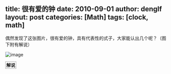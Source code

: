 title: 很有爱的钟
date: 2010-09-01
author: denglf
layout: post
categories: [Math]
tags: [clock, math]
---
偶然发现了这张图片，很有爱的钟，具有代表性的式子，大家能认出几个呢？（图下附有解说）
<!--more-->
![image](/images/2010-09-01-lovely-bell/medium.jpg)

<span style="font-weight: bold; padding: 2px; border: 1px solid #999; cursor: pointer;" onclick="toggle('answer');">解说</span>

<script type="text/JavaScript">
    function toggle(sDivId) {
    var oDiv = document.getElementById(sDivId);
    oDiv.style.display = (oDiv.style.display == "none") ? "block":"none"; }
</script>

<ol id="answer" style="display: none;">
    <li>B′L ≈ 1.08366 勒让德常数。</li>
    <li>极限1+1/2+1/4+1/8+&#8230;=2。</li>
    <li>3的unicode编码。</li>
    <li>描述的一个模逆元。如果a*b (mod m) = 1 (mod m)，那么b=a^(-1) (mod m)，2×4(mod 7) = 1 (mod 7)，所以结果是4。</li>
    <li>φ是黄金分割数，φ=(√5+1)/2。</li>
    <li>阶乘3!=3*2=6。</li>
    <li>6.999999&#8230;，无限循环小数，趋近于7。</li>
    <li>二进制数1000，转换十进制是8。</li>
    <li>四进制数21，转换十进制是9。</li>
    <li>C(5,2)=5*4/2=10。</li>
    <li>十六进制0x0B，转换十进制是11。</li>
    <li>这个就不用说了。。。</li>
</ol>

